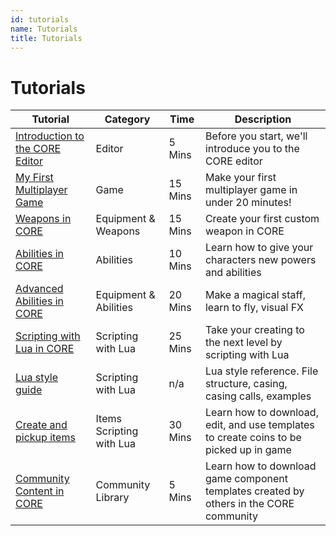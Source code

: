 ```yaml
---
id: tutorials
name: Tutorials
title: Tutorials
---
```


# Tutorials

| Tutorial                                                                     | Category                 | Time    | Description                                                                            |
| ---------------------------------------------------------------------------- | ------------------------ | ------- | -------------------------------------------------------------------------------------- |
| [Introduction to the CORE Editor](../../getting_started/editor_intro/)        | Editor                   | 5 Mins  | Before you start, we'll introduce you to the CORE editor                               |
| [My First Multiplayer Game](../../getting_started/my_first_multiplayer_game/) | Game                     | 15 Mins | Make your first multiplayer game in under 20 minutes!                                  |
| [Weapons in CORE](../../tutorials/gameplay/weapons/)                          | Equipment & Weapons      | 15 Mins | Create your first custom weapon in CORE                                                |
| [Abilities in CORE](../../tutorials/gameplay/abilities/)                      | Abilities                | 10 Mins | Learn how to give your characters new powers and abilities                             |
| [Advanced Abilities in CORE](../../tutorials/gameplay/abilities_advanced/)    | Equipment & Abilities    | 20 Mins | Make a magical staff, learn to fly, visual FX                                          |
| [Scripting with Lua in CORE](../../tutorials/gameplay/lua_basics_lightbulb/)  | Scripting with Lua       | 25 Mins | Take your creating to the next level by scripting with Lua                             |
| [Lua style guide](../../tutorials/gameplay/lua_style_guide/)                  | Scripting with Lua       | n/a     | Lua style reference. File structure, casing, casing calls, examples                    |
| [Create and pickup items](../../tutorials/gameplay/lua_basics_manticoin/)     | Items Scripting with Lua | 30 Mins | Learn how to download, edit, and use templates to create coins to be picked up in game |
| [Community Content in CORE](../../getting_started/community_content/)         | Community Library        | 5 Mins  | Learn how to download game component templates created by others in the CORE community |

